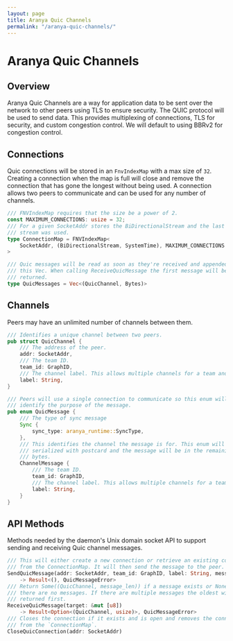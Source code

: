```yaml
---
layout: page
title: Aranya Quic Channels
permalink: "/aranya-quic-channels/"
---
```


# Aranya Quic Channels

## Overview

Aranya Quic Channels are a way for application data to be sent over the 
network to other peers using TLS to ensure security. The QUIC protocol will
be used to send data. This provides multiplexing of connections, TLS for
security, and custom congestion control. We will default to using BBRv2
for congestion control.

## Connections

Quic connections will be stored in an `FnvIndexMap` with a max size of `32`. 
Creating a connection when the map is full will close and remove the 
connection that has gone the longest without being used.
A connection allows two peers to communicate and can be used for any number of 
channels.

```rust
/// FNVIndexMap requires that the size be a power of 2.
const MAXIMUM_CONNECTIONS: usize = 32;
/// For a given SocketAddr stores the BiDirectionalStream and the last time the 
/// stream was used.
type ConnectionMap = FNVIndexMap<
    SocketAddr, (BiDirectionalStream, SystemTime), MAXIMUM_CONNECTIONS
>

/// Quic messages will be read as soon as they're received and appended to
/// this Vec. When calling ReceiveQuicMessage the first message will be 
/// returned.
type QuicMessages = Vec<(QuicChannel, Bytes)>
```

## Channels

Peers may have an unlimited number of channels between them. 

```rust
/// Identifies a unique channel between two peers.
pub struct QuicChannel {
    /// The address of the peer.
    addr: SocketAddr,
    /// The team ID.
    team_id: GraphID,
    /// The channel label. This allows multiple channels for a team and peer.
    label: String,
}

/// Peers will use a single connection to communicate so this enum will 
/// identify the purpose of the message. 
pub enum QuicMessage {
    /// The type of sync message
    Sync {
        sync_type: aranya_runtime::SyncType,
    },
    /// This identifies the channel the message is for. This enum will be
    /// serialized with postcard and the message will be in the remaining
    /// bytes.
    ChannelMessage {
        /// The team ID.
        team_id: GraphID,
        /// The channel label. This allows multiple channels for a team and peer.
        label: String,
    }
}
```

## API Methods

Methods needed by the daemon's Unix domain socket API to support sending and 
receiving Quic channel messages.

```rust
/// This will either create a new connection or retrieve an existing connection
/// from the ConnectionMap. It will then send the message to the peer.
SendQuicMessage(addr: SocketAddr, team_id: GraphID, label: String, message: &[u8])
    -> Result<(), QuicMessageError>
/// Return Some((QuicChannel, message_len)) if a message exists or None if 
/// there are no messages. If there are multiple messages the oldest will be 
/// returned first.
ReceiveQuicMessage(target: &mut [u8])
    -> Result<Option<(QuicChannel, usize)>, QuicMessageError>  
/// Closes the connection if it exists and is open and removes the connection 
/// from the `ConnectionMap`.
CloseQuicConnection(addr: SocketAddr) 
```